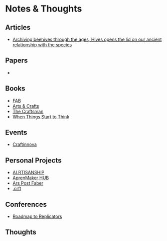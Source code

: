# Notes & Thoughts


## Articles

- [Archiving beehives through the ages, Hives opens the lid on our ancient relationship with the species](./Articles/Hives.md)

## Papers

- 

## Books

- [FAB](./Books/FAB.md)
- [Arts & Crafts](./Books/Arts&Crafts.md)
- [The Craftsman](./Books/The_Craftsman.md)
- [When Things Start to Think](./Books/When_Things_Start_to_Think.md)

## Events

- [Craftinnova](./Workshops/Craftinnova.md)

## Personal Projects

- [AI.RTISANSHIP](./Personal_Projects/AI.RTISANSHIP.md)
- [AprenMaker HUB](./Personal_Projects/AprenMaker-HUB.md)
- [Ars Post Faber](./Personal_Projects/ArsPostFaber.md)
- [.crft](./Personal_Projects/crft.md)

## Conferences

- [Roadmap to Replicators](./Conferences/Roadmap_to_Replicators.md)

## Thoughts


<!--

-->
